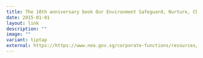 ```yaml
---
title: The 10th anniversary book Our Environment Safeguard, Nurture, Cherish
date: 2015-01-01
layout: link
description: ""
image: ""
variant: tiptap
external: https://https://www.nea.gov.sg/corporate-functions/resources/publications/books-journals-and-magazines/10th-anniversary-book
---
```

